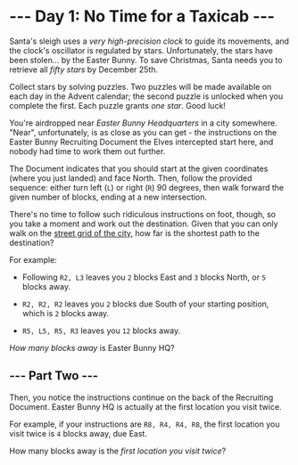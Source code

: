 # --- Day 1: No Time for a Taxicab ---

Santa's sleigh uses a *very high-precision clock* to guide its movements, and the clock's oscillator is regulated by stars. Unfortunately, the stars have been stolen... by the Easter Bunny.  To save Christmas, Santa needs you to retrieve all *fifty stars* by December 25th.

Collect stars by solving puzzles.  Two puzzles will be made available on each day in the Advent calendar; the second puzzle is unlocked when you complete the first.  Each puzzle grants *one star*. Good luck!

You're airdropped near *Easter Bunny Headquarters* in a city somewhere.  "Near", unfortunately, is as close as you can get - the instructions on the Easter Bunny Recruiting Document the Elves intercepted start here, and nobody had time to work them out further.

The Document indicates that you should start at the given coordinates (where you just landed) and face North.  Then, follow the provided sequence: either turn left (`L`) or right (`R`) 90 degrees, then walk forward the given number of blocks, ending at a new intersection.

There's no time to follow such ridiculous instructions on foot, though, so you take a moment and work out the destination.  Given that you can only walk on the [street grid of the city](https://en.wikipedia.org/wiki/Taxicab_geometry), how far is the shortest path to the destination?

For example:


 - Following `R2, L3` leaves you `2` blocks East and `3` blocks North, or `5` blocks away.

 - `R2, R2, R2` leaves you `2` blocks due South of your starting position, which is `2` blocks away.

 - `R5, L5, R5, R3` leaves you `12` blocks away.


*How many blocks away* is Easter Bunny HQ?

## --- Part Two ---

Then, you notice the instructions continue on the back of the Recruiting Document.  Easter Bunny HQ is actually at the first location you visit twice.

For example, if your instructions are `R8, R4, R4, R8`, the first location you visit twice is `4` blocks away, due East.

How many blocks away is the *first location you visit twice*?

